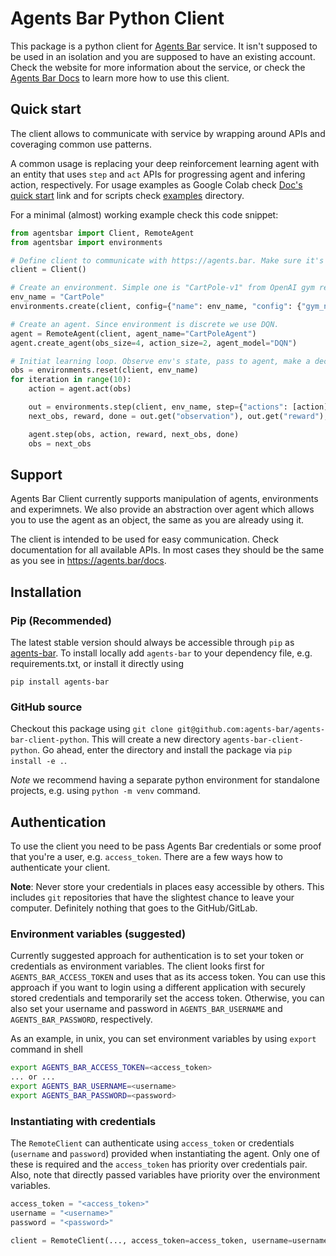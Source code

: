 # Agents Bar Python Client

This package is a python client for [Agents Bar](https://agents.bar) service.
It isn't supposed to be used in an isolation and you are supposed to have an existing account.
Check the website for more information about the service,
or check the [Agents Bar Docs](https://docs.agents.bar) to learn more how to use this client.

## Quick start

The client allows to communicate with service by wrapping around APIs and coveraging common use patterns.

A common usage is replacing your deep reinforcement learning agent with an entity that uses `step` and `act` APIs for progressing agent and infering action, respectively.
For usage examples as Google Colab check [Doc's quick start](https://docs.agents.bar/getting-started/quick-start.html) link and for scripts check [examples](examples/) directory.

For a minimal (almost) working example check this code snippet:


```python
from agentsbar import Client, RemoteAgent
from agentsbar import environments

# Define client to communicate with https://agents.bar. Make sure it's authenticated.
client = Client()

# Create an environment. Simple one is "CartPole-v1" from OpenAI gym repo.
env_name = "CartPole"
environments.create(client, config={"name": env_name, "config": {"gym_name": "CartPole-v1"}})

# Create an agent. Since environment is discrete we use DQN.
agent = RemoteAgent(client, agent_name="CartPoleAgent")
agent.create_agent(obs_size=4, action_size=2, agent_model="DQN")

# Initiat learning loop. Observe env's state, pass to agent, make a decision (action), execute on env. Repeat.
obs = environments.reset(client, env_name)
for iteration in range(10):
    action = agent.act(obs)

    out = environments.step(client, env_name, step={"actions": [action], "commit": True})
    next_obs, reward, done = out.get("observation"), out.get("reward"), done.get("done")

    agent.step(obs, action, reward, next_obs, done)
    obs = next_obs
```

## Support

Agents Bar Client currently supports manipulation of agents, environments and experimnets.
We also provide an abstraction over agent which allows you to use the agent as an object, the same as you are already using it.

The client is intended to be used for easy communication.
Check documentation for all available APIs. In most cases they should be the same as you see in https://agents.bar/docs.

## Installation

### Pip (Recommended)

The latest stable version should always be accessible through `pip` as [agents-bar](https://pypi.org/project/agents-bar). To install locally add `agents-bar` to your dependency file, e.g. requirements.txt, or install it directly using

```
pip install agents-bar
```

### GitHub source

Checkout this package using `git clone git@github.com:agents-bar/agents-bar-client-python`. This will create a new directory `agents-bar-client-python`. Go ahead, enter the directory and install the package via `pip install -e .`.

*Note* we recommend having a separate python environment for standalone projects, e.g. using `python -m venv` command.


## Authentication

To use the client you need to be pass Agents Bar credentials or some proof that you're a user, e.g. `access_token`. There are a few ways how to authenticate your client.

**Note**: Never store your credentials in places easy accessible by others. This includes `git` repositories that have the slightest chance to leave your computer. Definitely nothing that goes to the GitHub/GitLab.

### Environment variables (suggested)

Currently suggested approach for authentication is to set your token or credentials as environment variables.
The client looks first for `AGENTS_BAR_ACCESS_TOKEN` and uses that as its access token.
You can use this approach if you want to login using a different application with securely stored credentials and temporarily set the access token. Otherwise, you can also set your username and password in `AGENTS_BAR_USERNAME` and `AGENTS_BAR_PASSWORD`, respectively.

As an example, in unix, you can set environment variables by using `export` command in shell
```sh
export AGENTS_BAR_ACCESS_TOKEN=<access_token>
... or ...
export AGENTS_BAR_USERNAME=<username>
export AGENTS_BAR_PASSWORD=<password>
```

### Instantiating with credentials

The `RemoteClient` can authenticate using `access_token` or credentials (`username` and `password`) provided when instantiating the agent. 
Only one of these is required and the `access_token` has priority over credentials pair.
Also, note that directly passed variables have priority over the environment variables.


```python
access_token = "<access_token>"
username = "<username>"
password = "<password>"

client = RemoteClient(..., access_token=access_token, username=username, password=password)
```
